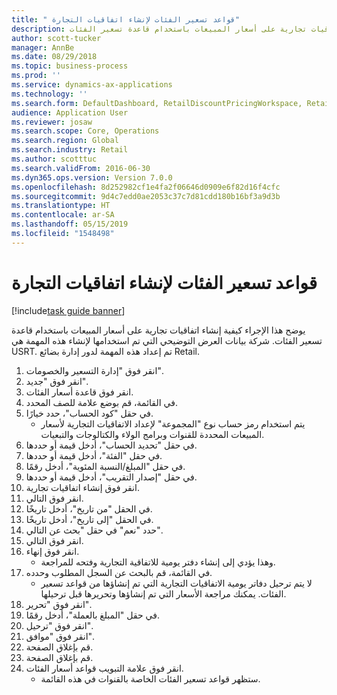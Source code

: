 ```yaml
---
title: " قواعد تسعير الفئات لإنشاء اتفاقيات التجارة"
description: يوضح هذا الإجراء كيفية إنشاء اتفاقيات تجارية على أسعار المبيعات باستخدام قاعدة تسعير الفئات.
author: scott-tucker
manager: AnnBe
ms.date: 08/29/2018
ms.topic: business-process
ms.prod: ''
ms.service: dynamics-ax-applications
ms.technology: ''
ms.search.form: DefaultDashboard, RetailDiscountPricingWorkspace, RetailPricingDiscountCategoryPriceRule, RetailCategoryPriceRule, EcoResCategorySingleLookup, RetailCategoryPriceWizard, PriceDiscAdm, PriceDiscAdmTable
audience: Application User
ms.reviewer: josaw
ms.search.scope: Core, Operations
ms.search.region: Global
ms.search.industry: Retail
ms.author: scotttuc
ms.search.validFrom: 2016-06-30
ms.dyn365.ops.version: Version 7.0.0
ms.openlocfilehash: 8d252982cf1e4fa2f06646d0909e6f82d16f4cfc
ms.sourcegitcommit: 9d4c7edd0ae2053c37c7d81cdd180b16bf3a9d3b
ms.translationtype: HT
ms.contentlocale: ar-SA
ms.lasthandoff: 05/15/2019
ms.locfileid: "1548498"
---
```

# <a name="category-pricing-rules-to-create-trade-agreements"></a> قواعد تسعير الفئات لإنشاء اتفاقيات التجارة

[!include[task guide banner](../includes/task-guide-banner.md)]

يوضح هذا الإجراء كيفية إنشاء اتفاقيات تجارية على أسعار المبيعات باستخدام قاعدة تسعير الفئات. شركة بيانات العرض التوضيحي التي تم استخدامها لإنشاء هذه المهمة هي USRT.‬ تم إعداد هذه المهمة لدور إدارة بضائع Retail.

1. انقر فوق "إدارة التسعير والخصومات".
2. انقر فوق "جديد".
3. انقر فوق قاعدة أسعار الفئات.
4. في القائمة، قم بوضع علامة للصف المحدد.
5. في حقل "‏‫كود الحساب‬"، حدد خيارًا.
    * يتم استخدام رمز حساب نوع "المجموعة" لإعداد الاتفاقيات التجارية لأسعار المبيعات المحددة للقنوات وبرامج الولاء والكتالوجات‬ والتبعيات‬.  
6. في حقل "‏‫تحديد الحساب‬"، أدخل قيمة أو حددها.
7. في حقل "الفئة"، أدخل قيمة أو حددها.
8. في حقل "‏‫المبلغ/النسبة المئوية‬"، أدخل رقمًا.
9. في حقل "‏‫إصدار التقريب‬"، أدخل قيمة أو حددها.
10. انقر فوق إنشاء اتفاقيات تجارية.
11. انقر فوق التالي.
12. في الحقل "من تاريخ"، أدخل تاريخًا.
13. في الحقل "إلى تاريخ"، أدخل تاريخًا.
14. حدد "نعم" في حقل "‏‫بحث عن التالي‬".
15. انقر فوق التالي.
16. انقر فوق إنهاء.
    * وهذا يؤدي إلى إنشاء دفتر يومية للاتفاقية التجارية وفتحه للمراجعة.  
17. في القائمة، قم بالبحث عن السجل المطلوب وحدده.
    * لا يتم ترحيل دفاتر يومية الاتفاقيات التجارية التي تم إنشاؤها من قواعد تسعير الفئات. يمكنك مراجعة الأسعار التي تم إنشاؤها وتحريرها قبل ترحيلها.  
18. انقر فوق "تحرير".
19. في حقل "المبلغ بالعملة"، أدخل رقمًا.
20. انقر فوق "ترحيل".
21. انقر فوق "موافق".
22. قم بإغلاق الصفحة.
23. قم بإغلاق الصفحة.
24. انقر فوق علامة التبويب قواعد أسعار الفئات.
    * ستظهر قواعد تسعير الفئات الخاصة بالقنوات في هذه القائمة.  

